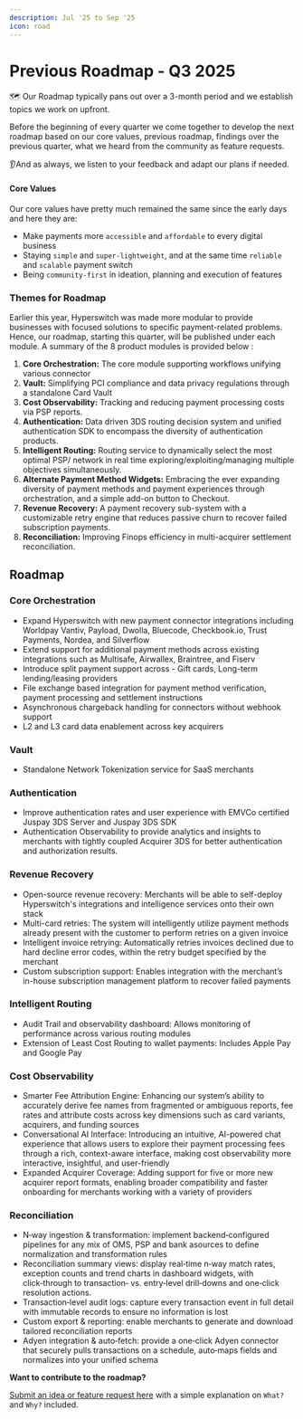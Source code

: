 ```yaml
---
description: Jul '25 to Sep '25
icon: road
---
```


# Previous Roadmap - Q3 2025

🗺️ Our Roadmap typically pans out over a 3-month period and we establish topics we work on upfront.

Before the beginning of every quarter we come together to develop the next roadmap based on our core values, previous roadmap, findings over the previous quarter, what we heard from the community as feature requests.

👂And as always, we listen to your feedback and adapt our plans if needed.

#### Core Values <a href="#core-values" id="core-values"></a>

Our core values have pretty much remained the same since the early days and here they are:

* Make payments more `accessible` and `affordable` to every digital business
* Staying `simple` and `super-lightweight`, and at the same time `reliable` and `scalable` payment switch
* Being `community-first` in ideation, planning and execution of features

### Themes for Roadmap <a href="#themes-for-roadmap" id="themes-for-roadmap"></a>

Earlier this year, Hyperswitch was made more modular to provide businesses with focused solutions to specific payment-related problems. Hence, our roadmap, starting this quarter, will be published under each module. A summary of the 8 product modules is provided below :

1. **Core Orchestration:** The core module supporting workflows unifying various connector
2. **Vault:** Simplifying PCI compliance and data privacy regulations through a standalone Card Vault
3. **Cost Observability:** Tracking and reducing payment processing costs via PSP reports.
4. **Authentication:** Data driven 3DS routing decision system and unified authentication SDK to encompass the diversity of authentication products.
5. **Intelligent Routing:** Routing service to dynamically select the most optimal PSP/ network in real time exploring/exploiting/managing multiple objectives simultaneously.
6. ​​**Alternate Payment Method Widgets:** Embracing the ever expanding diversity of payment methods and payment experiences through orchestration, and a simple add-on button to Checkout.
7. **Revenue Recovery:** A payment recovery sub-system with a customizable retry engine that reduces passive churn to recover failed subscription payments.
8. **Reconciliation:** Improving Finops efficiency in multi-acquirer settlement reconciliation.

## Roadmap <a href="#roadmap" id="roadmap"></a>

### **Core Orchestration**

* Expand Hyperswitch with new payment connector integrations including Worldpay Vantiv, Payload, Dwolla, Bluecode, Checkbook.io, Trust Payments, Nordea, and Silverflow
* Extend support for additional payment methods across existing integrations such as Multisafe, Airwallex, Braintree, and Fiserv
* Introduce split payment support across - Gift cards, Long-term lending/leasing providers
* File exchange based integration for payment method verification, payment processing and settlement instructions
* Asynchronous chargeback handling for connectors without webhook support
* L2 and L3 card data enablement across key acquirers

### **Vault**

* Standalone Network Tokenization service for SaaS merchants

### **Authentication**

* Improve authentication rates and user experience with EMVCo certified Juspay 3DS Server and Juspay 3DS SDK
* Authentication Observability to provide analytics and insights to merchants with tightly coupled Acquirer 3DS for better authentication and authorization results.

### **Revenue Recovery**

* Open-source revenue recovery: Merchants will be able to self-deploy Hyperswitch's integrations and intelligence services onto their own stack
* Multi-card retries: The system will intelligently utilize payment methods already present with the customer to perform retries on a given invoice
* Intelligent invoice retrying: Automatically retries invoices declined due to hard decline error codes, within the retry budget specified by the merchant
* Custom subscription support: Enables integration with the merchant’s in-house subscription management platform to recover failed payments

### **Intelligent Routing**

* Audit Trail and observability dashboard: Allows monitoring of performance across various routing modules
* Extension of Least Cost Routing to wallet payments: Includes Apple Pay and Google Pay

### **Cost Observability**

* Smarter Fee Attribution Engine: Enhancing our system’s ability to accurately derive fee names from fragmented or ambiguous reports, fee rates and attribute costs across key dimensions such as card variants, acquirers, and funding sources
* Conversational AI Interface: Introducing an intuitive, AI-powered chat experience that allows users to explore their payment processing fees through a rich, context-aware interface, making cost observability more interactive, insightful, and user-friendly
* Expanded Acquirer Coverage: Adding support for five or more new acquirer report formats, enabling broader compatibility and faster onboarding for merchants working with a variety of providers

### Reconciliation

* N‑way ingestion & transformation: implement backend‑configured pipelines for any mix of OMS, PSP and bank asources to define normalization and transformation rules
* Reconciliation summary views: display real‑time n‑way match rates, exception counts and trend charts in dashboard widgets, with click‑through to transaction‑ vs. entry‑level drill‑downs and one‑click resolution actions.
* Transaction‑level audit logs: capture every transaction event in full detail with immutable records to ensure no information is lost
* Custom export & reporting: enable merchants to generate and download tailored reconciliation reports
* Adyen integration & auto‑fetch: provide a one‑click Adyen connector that securely pulls transactions on a schedule, auto‑maps fields and normalizes into your unified schema

**Want to contribute to the roadmap?**

[Submit an idea or feature request here](https://github.com/juspay/hyperswitch/discussions/categories/ideas-feature-requests) with a simple explanation on `What?` and `Why?` included.
